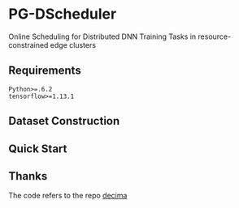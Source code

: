 # PG-DScheduler

Online Scheduling for Distributed DNN Training Tasks in resource-constrained edge clusters

## Requirements

```
Python>=.6.2
tensorflow>=1.13.1
```


## Dataset Construction


## Quick Start


## Thanks

The code refers to the repo [decima](https://github.com/hongzimao/decima-sim)
